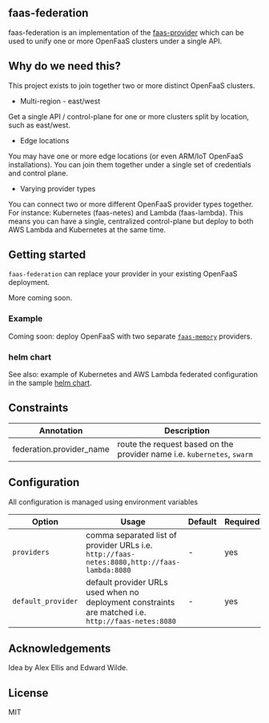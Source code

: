 faas-federation
-----

faas-federation is an implementation of the [faas-provider](https://github.com/openfaas/faas-provider) which can be used to unify one or more OpenFaaS clusters under a single API.

## Why do we need this?

This project exists to join together two or more distinct OpenFaaS clusters.

* Multi-region - east/west

Get a single API / control-plane for one or more clusters split by location, such as east/west.

* Edge locations

You may have one or more edge locations (or even ARM/IoT OpenFaaS installations). You can join them together under a single set of credentials and control plane.

* Varying provider types

You can connect two or more different OpenFaaS provider types together. For instance: Kubernetes (faas-netes) and Lambda (faas-lambda). This means you can have a single, centralized control-plane but deploy to both AWS Lambda and Kubernetes at the same time.

## Getting started

`faas-federation` can replace your provider in your existing OpenFaaS deployment.

More coming soon.

### Example

Coming soon: deploy OpenFaaS with two separate [`faas-memory`](https://github.com/openfaas-incubator/faas-memory) providers.

### helm chart

See also: example of Kubernetes and AWS Lambda federated configuration in the sample [helm chart](deployment/chart/of-federation).

## Constraints

| Annotation | Description |
| ----|----|
| federation.provider_name | route the request based on the provider name i.e. `kubernetes`, `swarm` |

## Configuration

All configuration is managed using environment variables

| Option                            | Usage                                                                                          | Default                  | Required |
|-----------------------------------|------------------------------------------------------------------------------------------------|--------------------------|----------|
| `providers`           | comma separated list of provider URLs i.e. `http://faas-netes:8080,http://faas-lambda:8080` | - |   yes    |
| `default_provider`    | default provider URLs used when no deployment constraints are matched i.e. `http://faas-netes:8080` | - |   yes    |

## Acknowledgements

Idea by Alex Ellis and Edward Wilde.

## License

MIT

